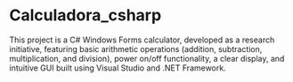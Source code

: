 # Calculadora_csharp

This project is a C# Windows Forms calculator, developed as a research initiative, featuring basic arithmetic operations (addition, subtraction, multiplication, and division), power on/off functionality, a clear display, and intuitive GUI built using Visual Studio and .NET Framework.
